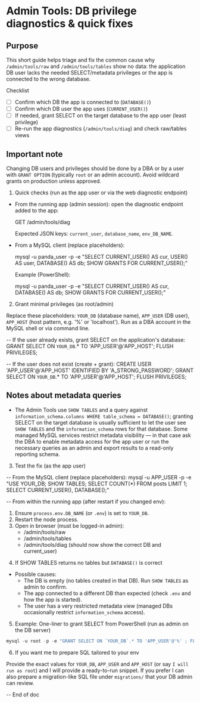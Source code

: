 # Admin Tools: DB privilege diagnostics & quick fixes

Purpose
-------
This short guide helps triage and fix the common cause why `/admin/tools/raw` and `/admin/tools/tables` show no data: the application DB user lacks the needed SELECT/metadata privileges or the app is connected to the wrong database.

Checklist
- [ ] Confirm which DB the app is connected to (`DATABASE()`)
- [ ] Confirm which DB user the app uses (`CURRENT_USER()`)
- [ ] If needed, grant SELECT on the target database to the app user (least privilege)
- [ ] Re-run the app diagnostics (`/admin/tools/diag`) and check raw/tables views

Important note
--------------
Changing DB users and privileges should be done by a DBA or by a user with `GRANT OPTION` (typically `root` or an admin account). Avoid wildcard grants on production unless approved.

1) Quick checks (run as the app user or via the web diagnostic endpoint)

- From the running app (admin session): open the diagnostic endpoint added to the app:

  GET /admin/tools/diag

  Expected JSON keys: `current_user`, `database_name`, `env_DB_NAME`.

- From a MySQL client (replace placeholders):

  mysql -u panda_user -p -e "SELECT CURRENT_USER() AS cur, USER() AS user, DATABASE() AS db; SHOW GRANTS FOR CURRENT_USER();"

  Example (PowerShell):

  mysql -u panda_user -p -e "SELECT CURRENT_USER() AS cur, DATABASE() AS db; SHOW GRANTS FOR CURRENT_USER();"

2) Grant minimal privileges (as root/admin)

Replace these placeholders: `YOUR_DB` (database name), `APP_USER` (DB user), `APP_HOST` (host pattern, e.g. '%' or 'localhost'). Run as a DBA account in the MySQL shell or via command line.

-- If the user already exists, grant SELECT on the application's database:
GRANT SELECT ON `YOUR_DB`.* TO 'APP_USER'@'APP_HOST';
FLUSH PRIVILEGES;

-- If the user does not exist (create + grant):
CREATE USER 'APP_USER'@'APP_HOST' IDENTIFIED BY 'A_STRONG_PASSWORD';
GRANT SELECT ON `YOUR_DB`.* TO 'APP_USER'@'APP_HOST';
FLUSH PRIVILEGES;

Notes about metadata queries
----------------------------
- The Admin Tools use `SHOW TABLES` and a query against `information_schema.columns WHERE table_schema = DATABASE()`; granting SELECT on the target database is usually sufficient to let the user see `SHOW TABLES` and the `information_schema` rows for that database. Some managed MySQL services restrict metadata visibility — in that case ask the DBA to enable metadata access for the app user or run the necessary queries as an admin and export results to a read-only reporting schema.

3) Test the fix (as the app user)

-- From the MySQL client (replace placeholders):
mysql -u APP_USER -p -e "USE YOUR_DB; SHOW TABLES; SELECT COUNT(*) FROM posts LIMIT 1; SELECT CURRENT_USER(), DATABASE();"

-- From within the running app (after restart if you changed env):
1. Ensure `process.env.DB_NAME` (or `.env`) is set to `YOUR_DB`.
2. Restart the node process.
3. Open in browser (must be logged-in admin):
   - /admin/tools/raw
   - /admin/tools/tables
   - /admin/tools/diag  (should now show the correct DB and current_user)

4) If SHOW TABLES returns no tables but `DATABASE()` is correct

- Possible causes:
  - The DB is empty (no tables created in that DB). Run `SHOW TABLES` as admin to confirm.
  - The app connected to a different DB than expected (check `.env` and how the app is started).
  - The user has a very restricted metadata view (managed DBs occasionally restrict `information_schema` access).

5) Example: One-liner to grant SELECT from PowerShell (run as admin on the DB server)

```powershell
mysql -u root -p -e "GRANT SELECT ON `YOUR_DB`.* TO 'APP_USER'@'%' ; FLUSH PRIVILEGES;"
```

6) If you want me to prepare SQL tailored to your env

Provide the exact values for `YOUR_DB`, `APP_USER` and `APP_HOST` (or say `I will run as root`) and I will provide a ready-to-run snippet. If you prefer I can also prepare a migration-like SQL file under `migrations/` that your DB admin can review.

-- End of doc
